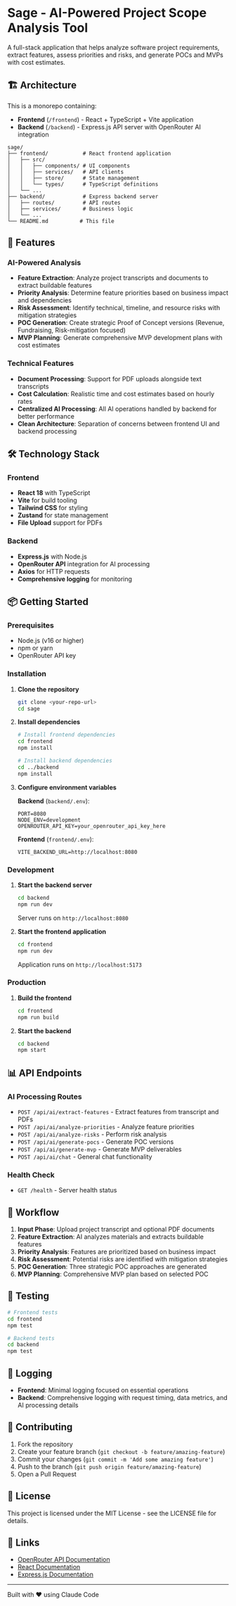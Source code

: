 # Sage - AI-Powered Project Scope Analysis Tool

A full-stack application that helps analyze software project requirements, extract features, assess priorities and risks, and generate POCs and MVPs with cost estimates.

## 🏗️ Architecture

This is a monorepo containing:

- **Frontend** (`/frontend`) - React + TypeScript + Vite application
- **Backend** (`/backend`) - Express.js API server with OpenRouter AI integration

```
sage/
├── frontend/           # React frontend application
│   ├── src/
│   │   ├── components/ # UI components
│   │   ├── services/   # API clients
│   │   ├── store/      # State management
│   │   └── types/      # TypeScript definitions
│   └── ...
├── backend/            # Express backend server
│   ├── routes/         # API routes
│   ├── services/       # Business logic
│   └── ...
└── README.md          # This file
```

## 🚀 Features

### AI-Powered Analysis
- **Feature Extraction**: Analyze project transcripts and documents to extract buildable features
- **Priority Analysis**: Determine feature priorities based on business impact and dependencies
- **Risk Assessment**: Identify technical, timeline, and resource risks with mitigation strategies
- **POC Generation**: Create strategic Proof of Concept versions (Revenue, Fundraising, Risk-mitigation focused)
- **MVP Planning**: Generate comprehensive MVP development plans with cost estimates

### Technical Features
- **Document Processing**: Support for PDF uploads alongside text transcripts
- **Cost Calculation**: Realistic time and cost estimates based on hourly rates
- **Centralized AI Processing**: All AI operations handled by backend for better performance
- **Clean Architecture**: Separation of concerns between frontend UI and backend processing

## 🛠️ Technology Stack

### Frontend
- **React 18** with TypeScript
- **Vite** for build tooling
- **Tailwind CSS** for styling
- **Zustand** for state management
- **File Upload** support for PDFs

### Backend
- **Express.js** with Node.js
- **OpenRouter API** integration for AI processing
- **Axios** for HTTP requests
- **Comprehensive logging** for monitoring

## 📦 Getting Started

### Prerequisites
- Node.js (v16 or higher)
- npm or yarn
- OpenRouter API key

### Installation

1. **Clone the repository**
   ```bash
   git clone <your-repo-url>
   cd sage
   ```

2. **Install dependencies**
   ```bash
   # Install frontend dependencies
   cd frontend
   npm install

   # Install backend dependencies
   cd ../backend
   npm install
   ```

3. **Configure environment variables**

   **Backend** (`backend/.env`):
   ```env
   PORT=8080
   NODE_ENV=development
   OPENROUTER_API_KEY=your_openrouter_api_key_here
   ```

   **Frontend** (`frontend/.env`):
   ```env
   VITE_BACKEND_URL=http://localhost:8080
   ```

### Development

1. **Start the backend server**
   ```bash
   cd backend
   npm run dev
   ```
   Server runs on `http://localhost:8080`

2. **Start the frontend application**
   ```bash
   cd frontend
   npm run dev
   ```
   Application runs on `http://localhost:5173`

### Production

1. **Build the frontend**
   ```bash
   cd frontend
   npm run build
   ```

2. **Start the backend**
   ```bash
   cd backend
   npm start
   ```

## 📊 API Endpoints

### AI Processing Routes
- `POST /api/ai/extract-features` - Extract features from transcript and PDFs
- `POST /api/ai/analyze-priorities` - Analyze feature priorities
- `POST /api/ai/analyze-risks` - Perform risk analysis
- `POST /api/ai/generate-pocs` - Generate POC versions
- `POST /api/ai/generate-mvp` - Generate MVP deliverables
- `POST /api/ai/chat` - General chat functionality

### Health Check
- `GET /health` - Server health status

## 🔄 Workflow

1. **Input Phase**: Upload project transcript and optional PDF documents
2. **Feature Extraction**: AI analyzes materials and extracts buildable features
3. **Priority Analysis**: Features are prioritized based on business impact
4. **Risk Assessment**: Potential risks are identified with mitigation strategies
5. **POC Generation**: Three strategic POC approaches are generated
6. **MVP Planning**: Comprehensive MVP plan based on selected POC

## 🧪 Testing

```bash
# Frontend tests
cd frontend
npm test

# Backend tests
cd backend
npm test
```

## 📝 Logging

- **Frontend**: Minimal logging focused on essential operations
- **Backend**: Comprehensive logging with request timing, data metrics, and AI processing details

## 🤝 Contributing

1. Fork the repository
2. Create your feature branch (`git checkout -b feature/amazing-feature`)
3. Commit your changes (`git commit -m 'Add some amazing feature'`)
4. Push to the branch (`git push origin feature/amazing-feature`)
5. Open a Pull Request

## 📄 License

This project is licensed under the MIT License - see the LICENSE file for details.

## 🔗 Links

- [OpenRouter API Documentation](https://openrouter.ai/docs)
- [React Documentation](https://reactjs.org/)
- [Express.js Documentation](https://expressjs.com/)

---

Built with ❤️ using Claude Code